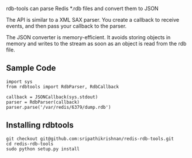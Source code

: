 rdb-tools can parse Redis *.rdb files and convert them to JSON

The API is similar to a XML SAX parser. You create a callback to receive events, 
and then pass your callback to the parser. 

The JSON converter is memory-efficient. It avoids storing objects in memory
and writes to the stream as soon as an object is read from the rdb file.

## Sample Code ##

    import sys
    from rdbtools import RdbParser, RdbCallback
    
    callback = JSONCallback(sys.stdout)
    parser = RdbParser(callback)
    parser.parse('/var/redis/6379/dump.rdb')


## Installing rdbtools ##

    git checkout git@github.com:sripathikrishnan/redis-rdb-tools.git
    cd redis-rdb-tools
    sudo python setup.py install


